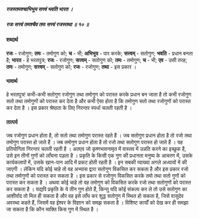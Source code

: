 ##### रजस्तमश्चाभिभूय सत्त्वं भवति भारत ।
##### रजः सत्त्वं तमश्चैव तमः सत्त्वं रजस्तथा ॥ १० ॥

#### शब्दार्थ

**रजः** - रजोगुण; **तमः** - तमोगुण को; **च** - भी; **अभिभूय** - पार करके; **सत्त्वम्** - सतोगुण; **भवति** - प्रधान बनता है; **भारत** - हे भरतपुत्र; **रजः** - रजोगुण; **सत्त्वम्** - सतोगुण को; **तमः** - तमोगुण; **च** - भी; **एव** - उसी तरह; **तमः** - तमोगुण; **सत्त्वम्** - सतोगुण को; **रजः** - रजोगुण; **तथा** - इस प्रकार ।

#### भावार्थ

हे भरतपुत्र! कभी-कभी सतोगुण रजोगुण तथा तमोगुण को परास्त करके प्रधान बन जाता है तो कभी रजोगुण सतो तथा तमोगुणों को परास्त कर देता है और कभी ऐसा होता है कि तमोगुण सतो तथा रजोगुणों को परास्त कर देता है । इस प्रकार श्रेष्ठता के लिए निरन्तर स्पर्धा चलती रहती है ।

#### तात्पर्य

जब रजोगुण प्रधान होता है, तो सतो तथा तमोगुण परास्त रहते हैं । जब सतोगुण प्रधान होता है तो रजो तथा तमोगुण परास्त हो जाते हैं । जब तमोगुण प्रधान होता है तो रजो तथा सतोगुण परास्त हो जाते हैं । यह प्रतियोगिता निरन्तर चलती रहती है । अतएव जो कृष्णभावनामृत में वास्तव में उन्नति करने का इच्छुक है, उसे इन तीनों गुणों को लाँघना पड़ता है । प्रकृति के किसी एक गुण की प्रधानता मनुष्य के आचरण में, उसके कार्यकलापों में, उसके खान-पान आदि में प्रकट होती रहती है । इन सबकी व्याख्या अगले अध्यायों में की जाएगी । लेकिन यदि कोई चाहे तो वह अभ्यास द्वारा सतोगुण विकसित कर सकता है और इस प्रकार रजो तथा तमोगुणों को परास्त कर सकता है । इस प्रकार से रजोगुण विकसित करके तमो तथा सतो गुणों को परास्त कर सकता है । अथवा कोई चाहे तो वह तमोगुण को विकसित करके रजो तथा सतोगुणों को परास्त कर सकता है । यद्यपि प्रकृति के ये तीन गुण होते हैं, किन्तु यदि कोई संकल्प कर ले तो उसे सतोगुण का आशीर्वाद तो मिल ही सकता है और वह इसे लाँघ कर शुद्ध सतोगुण में स्थित हो सकता है, जिसे वासुदेव अवस्था कहते हैं, जिसमें वह ईश्वर के विज्ञान को समझ सकता है । विशिष्ट कार्यों को देख कर ही समझा जा सकता है कि कौन व्यक्ति किस गुण में स्थित है ।